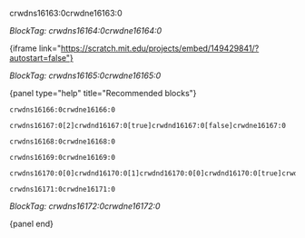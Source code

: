 crwdns16163:0crwdne16163:0

*BlockTag: crwdns16164:0crwdne16164:0*

{iframe link="https://scratch.mit.edu/projects/embed/149429841/?autostart=false"}

*BlockTag: crwdns16165:0crwdne16165:0*

{panel type="help" title="Recommended blocks"}

<pre><code class="scratch:split:random">crwdns16166:0crwdne16166:0
</code></pre>

<pre><code class="scratch:split:random">crwdns16167:0[2]crwdnd16167:0[true]crwdnd16167:0[false]crwdne16167:0
</code></pre>

<pre><code class="scratch:split:random">crwdns16168:0crwdne16168:0
</code></pre>

<pre><code class="scratch:split:random">crwdns16169:0crwdne16169:0
</code></pre>

<pre><code class="scratch:split:random">crwdns16170:0[0]crwdnd16170:0[1]crwdnd16170:0[0]crwdnd16170:0[true]crwdnd16170:0[0]crwdnd16170:0[false]crwdne16170:0
</code></pre>

<pre><code class="scratch:split:random">crwdns16171:0crwdne16171:0
</code></pre>

*BlockTag: crwdns16172:0crwdne16172:0*

{panel end}